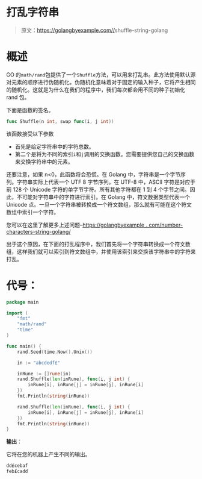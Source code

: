# 打乱字符串

> 原文：<https://golangbyexample.com//>shuffle-string-golang

# **概述**

GO 的`math/rand`包提供了一个`Shuffle`方法，可以用来打乱串。此方法使用默认源对元素的顺序进行伪随机化。伪随机化意味着对于固定的输入种子，它将产生相同的随机化。这就是为什么在我们的程序中，我们每次都会用不同的种子初始化 rand 包。

下面是函数的签名。

```go
func Shuffle(n int, swap func(i, j int))
```

该函数接受以下参数

*   首先是给定字符串中的字符总数。
*   第二个是将为不同的索引`i`和`j`调用的交换函数。您需要提供您自己的交换函数来交换字符串中的元素。

还要注意，如果 n<0，此函数将会恐慌。在 Golang 中，字符串是一个字节序列。字符串实际上代表一个 UTF 8 字节序列。在 UTF-8 中，ASCII 字符是对应于前 128 个 Unicode 字符的单字节字符。所有其他字符都在 1 到 4 个字节之间。因此，不可能对字符串中的字符进行索引。在 Golang 中，符文数据类型代表一个 Unicode 点。一旦一个字符串被转换成一个符文数组，那么就有可能在这个符文数组中索引一个字符。

您可以在这里了解更多上述问题–[https://golangbyexample . com/number-characters-string-golang/](https://golangbyexample.com/number-characters-string-golang/)

出于这个原因，在下面的打乱程序中，我们首先将一个字符串转换成一个符文数组，这样我们就可以索引到符文数组中，并使用该索引来交换该字符串中的字符来打乱。

# **代号**：

```go
package main

import (
    "fmt"
    "math/rand"
    "time"
)

func main() {
    rand.Seed(time.Now().Unix())

    in := "abcdedf£"

    inRune := []rune(in)
    rand.Shuffle(len(inRune), func(i, j int) {
        inRune[i], inRune[j] = inRune[j], inRune[i]
    })
    fmt.Println(string(inRune))

    rand.Shuffle(len(inRune), func(i, j int) {
        inRune[i], inRune[j] = inRune[j], inRune[i]
    })
    fmt.Println(string(inRune))
}
```

**输出**：

它将在您的机器上产生不同的输出。

```go
dd£cebaf
feb£cadd
```